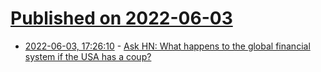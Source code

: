 # [Published on 2022-06-03](index.md)

* [2022-06-03, 17:26:10](https://news.ycombinator.com/item?id=31611179) - [Ask HN: What happens to the global financial system if the USA has a coup?](https://news.ycombinator.com/item?id=31611179)
